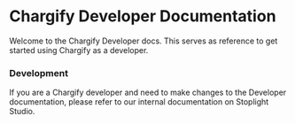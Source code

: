 # Chargify Developer Documentation

Welcome to the Chargify Developer docs. This serves as reference to get started using Chargify as a developer.

### Development

If you are a Chargify developer and need to make changes to the Developer documentation, please refer to our internal documentation on Stoplight Studio.
